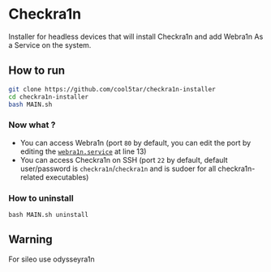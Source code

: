 # Checkra1n
Installer for headless devices that will install Checkra1n and add Webra1n As a Service on the system.

## How to run
```bash
git clone https://github.com/cool5tar/checkra1n-installer
cd checkra1n-installer
bash MAIN.sh
```

### Now what ?
- You can access Webra1n (port `80` by default, you can edit the port by editing the [`webra1n.service`](/webra1n.service) at line 13)
- You can access Checkra1n on SSH (port `22` by default, default user/password is `checkra1n`/`checkra1n` and is sudoer for all checkra1n-related executables)

### How to uninstall
`bash MAIN.sh uninstall`


## Warning
For sileo use odysseyra1n
